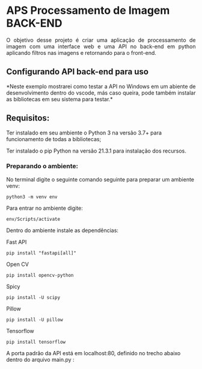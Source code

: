 # **APS Processamento de Imagem BACK-END**

<p align="justify">O objetivo desse projeto é criar uma aplicação de processamento de imagem com uma interface web e uma API no back-end em python aplicando filtros nas imagens e retornando para o front-end.

## **Configurando API back-end para uso**

<p align="justify">*Neste exemplo mostrarei como testar a API no Windows em um abiente de desenvolvimento dentro do vscode, más caso queira, pode também instalar as bibliotecas em seu sistema para testar.*

## Requisitos:

Ter instalado em seu ambiente o Python 3 na versão 3.7+ para funcionamento de todas a bibliotecas;

Ter instalado o pip Python na versão 21.3.1 para instalação dos recursos.

### Preparando o ambiente:

No terminal digite o seguinte comando seguinte para preparar um ambiente venv:

``` python3 -m venv env ```

Para entrar no ambiente digite:

``` env/Scripts/activate ```

Dentro do ambiente instale as dependências:

Fast API

``` pip install "fastapi[all]" ```

Open CV

``` pip install opencv-python ```

Spicy

``` pip install -U scipy ```

Pillow

``` pip install -U pillow ```

Tensorflow

``` pip install tensorflow ```

A porta padrão da API está em localhost:80, definido no trecho abaixo dentro do arquivo main.py :


